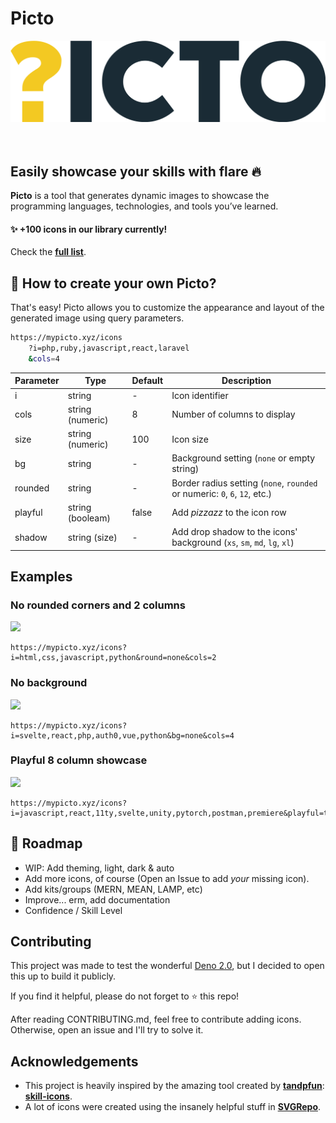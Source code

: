 # Picto

<center>
    <img src="public/picto.svg">
</center>

<br>
<br>

## Easily showcase your skills with flare 🔥

**Picto** is a tool that generates dynamic images to showcase the programming
languages, technologies, and tools you’ve learned.

#### ✨ +100 icons in our library currently!

Check the [**full list**](icons/README.md).

## 🤔 How to create your own **Picto**?

That's easy! Picto allows you to customize the appearance and layout of the
generated image using query parameters.

```sh
https://mypicto.xyz/icons
    ?i=php,ruby,javascript,react,laravel
    &cols=4
```

| Parameter | Type             | Default | Description                                                                |
| --------- | ---------------- | ------- | -------------------------------------------------------------------------- |
| i         | string           | -       | Icon identifier                                                            |
| cols      | string (numeric) | 8       | Number of columns to display                                               |
| size      | string (numeric) | 100     | Icon size                                                                  |
| bg        | string           | -       | Background setting (`none` or empty string)                                |
| rounded   | string           | -       | Border radius setting (`none`, `rounded` or numeric: `0`, `6`, `12`, etc.) |
| playful   | string (booleam) | false   | Add _pizzazz_ to the icon row                                              |
| shadow    | string (size)    | -       | Add drop shadow to the icons' background (`xs`, `sm`, `md`, `lg`, `xl`)    |

## Examples

### No rounded corners and 2 columns

<img src="https://mypicto.xyz/icons?i=html,css,javascript,python&round=none&cols=2&size=22">

```
https://mypicto.xyz/icons?i=html,css,javascript,python&round=none&cols=2
```

### No background

<img src="https://mypicto.xyz/icons?i=svelte,react,php,auth0,vue,python&bg=none&size=22">

```
https://mypicto.xyz/icons?i=svelte,react,php,auth0,vue,python&bg=none&cols=4
```

### Playful 8 column showcase

<img src="https://mypicto.xyz/icons?i=javascript,react,11ty,svelte,unity,pytorch,postman,premiere&playful=true&cols=8&size=22">

```
https://mypicto.xyz/icons?i=javascript,react,11ty,svelte,unity,pytorch,postman,premiere&playful=true&cols=8
```

## 📍 Roadmap

- WIP: Add theming, light, dark & auto
- Add more icons, of course (Open an Issue to add _your_ missing icon).
- Add kits/groups (MERN, MEAN, LAMP, etc)
- Improve... erm, add documentation
- Confidence / Skill Level

## Contributing

This project was made to test the wonderful
[Deno 2.0](https://github.com/denoland/deno), but I decided to open this up to
build it publicly.

If you find it helpful, please do not forget to ⭐ this repo!

After reading CONTRIBUTING.md, feel free to contribute adding icons. Otherwise,
open an issue and I'll try to solve it.

## Acknowledgements

- This project is heavily inspired by the amazing tool created by
  **[tandpfun](https://github.com/tandpfun)**:
  **[skill-icons](https://github.com/tandpfun/skill-icons)**.
- A lot of icons were created using the insanely helpful stuff in
  **[SVGRepo](https://www.svgrepo.com/)**.
